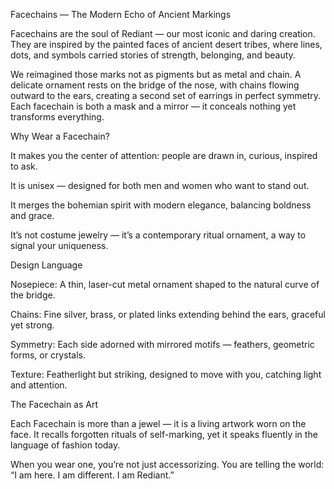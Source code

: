 Facechains — The Modern Echo of Ancient Markings

Facechains are the soul of Rediant — our most iconic and daring creation.
They are inspired by the painted faces of ancient desert tribes, where lines, dots, and symbols carried stories of strength, belonging, and beauty.

We reimagined those marks not as pigments but as metal and chain.
A delicate ornament rests on the bridge of the nose, with chains flowing outward to the ears, creating a second set of earrings in perfect symmetry. Each facechain is both a mask and a mirror — it conceals nothing yet transforms everything.

Why Wear a Facechain?

It makes you the center of attention: people are drawn in, curious, inspired to ask.

It is unisex — designed for both men and women who want to stand out.

It merges the bohemian spirit with modern elegance, balancing boldness and grace.

It’s not costume jewelry — it’s a contemporary ritual ornament, a way to signal your uniqueness.

Design Language

Nosepiece: A thin, laser-cut metal ornament shaped to the natural curve of the bridge.

Chains: Fine silver, brass, or plated links extending behind the ears, graceful yet strong.

Symmetry: Each side adorned with mirrored motifs — feathers, geometric forms, or crystals.

Texture: Featherlight but striking, designed to move with you, catching light and attention.

The Facechain as Art

Each Facechain is more than a jewel — it is a living artwork worn on the face.
It recalls forgotten rituals of self-marking, yet it speaks fluently in the language of fashion today.

When you wear one, you’re not just accessorizing. You are telling the world:
“I am here. I am different. I am Rediant.”